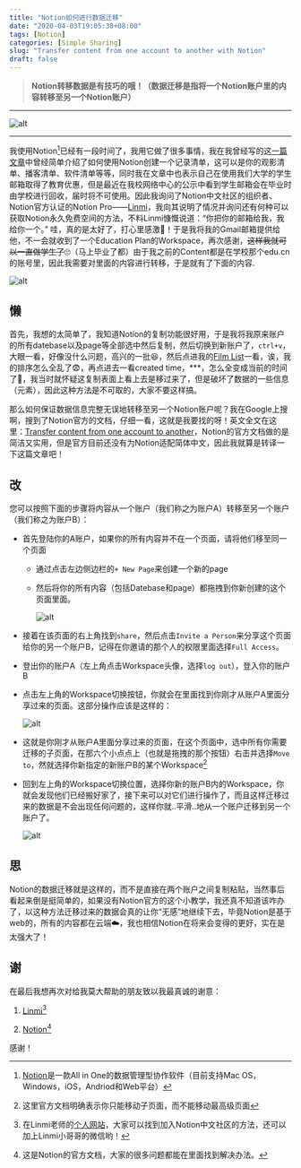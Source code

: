 ```yaml
---
title: "Notion如何进行数据迁移"
date: "2020-04-03T19:05:38+08:00"
tags: [Notion]
categories: [Simple Sharing]
slug: "Transfer content from one account to another with Notion"
draft: false
---
```


> **Notion转移数据是有技巧的哦！（数据迁移是指将一个Notion账户里的内容转移至另一个Notion账户）**

<!--more-->

---

![alt](https://dawnblog-1300625500.cos.ap-guangzhou.myqcloud.com/images/20200403192228.jpg "Unsplash@georgie_cobbs")

---

我使用Notion[^1]已经有一段时间了，我用它做了很多事情，我在我曾经写的这[一篇文章](https://dawner.top/posts/how-to-make-your-own-list-with-notion/)中曾经简单介绍了如何使用Notion创建一个记录清单，这可以是你的观影清单、播客清单、软件清单等等，同时我在文章中也表示自己在使用我们大学的学生邮箱取得了教育优惠，但是最近在我校网络中心的公示中看到学生邮箱会在毕业时由学校进行回收，届时将不可使用。因此我询问了Notion中文社区的组织者、Notion官方认证的Notion Pro——[Linmi](https://twitter.com/Linmiv)，我向其说明了情况并询问还有何种可以获取Notion永久免费空间的方法，不料Linmi慷慨说道：“你把你的邮箱给我，我给你一个。” 哇，真的是太好了，打心里感激💖！于是我将我的Gmail邮箱提供给他，不一会就收到了一个Education Plan的Workspace，再次感谢，~~这样我就可以一直做学生了~~🙄（马上毕业了都）由于我之前的Content都是在学校那个edu.cn的账号里，因此我需要对里面的内容进行转移，于是就有了下面的内容.

[^1]: [Notion](https://www.notion.so/)是一款All in One的数据管理型协作软件（目前支持Mac OS，Windows，iOS，Andriod和Web平台）

![alt](https://dawnblog-1300625500.cos.ap-guangzhou.myqcloud.com/images/20200403191137.png "My Notion Home")

## 懒

首先，我想的太简单了，我知道Notion的复制功能很好用，于是我将我原来账户的所有datebase以及page等全部选中然后复制，然后切换到新账户了，`ctrl+v`，大眼一看，好像没什么问题，高兴的一批😆，然后点进我的[Film List](https://dawner.top/posts/my-film-list/)一看，诶，我的排序怎么全乱了😨，再点进去一看created time，***，怎么全变成当前的时间了:shit:，我当时就怀疑这复制表面上看上去是移过来了，但是破坏了数据的一些信息（元素），因此这种方法是不可取的，大家不要这样搞。

那么如何保证数据信息完整无误地转移至另一个Notion账户呢？我在Google上搜啊，搜到了Notion官方的文档，仔细一看，这就是我要找的呀！英文全文在这里：[Transfer content from one account to another](https://www.notion.so/Transfer-content-from-one-account-to-another-6d5d17f51b4a4bdaae686e0bcac2ffa0)，Notion的官方文档做的是简洁又实用，但是官方目前还没有为Notion适配简体中文，因此我就算是转译一下这篇文章吧！

## 改

您可以按照下面的步骤将内容从一个账户（我们称之为账户A）转移至另一个账户（我们称之为账户B）：

- 首先登陆你的A账户，如果你的所有内容并不在一个页面，请将他们移至同一个页面

  - 通过点击左边侧边栏的`+ New Page`来创建一个新的page

  - 然后将你的所有内容（包括Datebase和page）都拖拽到你新创建的这个页面里面。

    ![alt](https://dawnblog-1300625500.cos.ap-guangzhou.myqcloud.com/images/20200403205905.gif "1")

- 接着在该页面的右上角找到`share`，然后点击`Invite a Person`来分享这个页面给你的另一个账户B，记得在你邀请的那个人的权限里面选择`Full Access`。

- 登出你的账户A（左上角点击Workspace头像，选择`log out`），登入你的账户B

- 点击左上角的Workspace切换按钮，你就会在里面找到你刚才从账户A里面分享过来的页面。这部分操作应该是这样的：

  ![alt](https://dawnblog-1300625500.cos.ap-guangzhou.myqcloud.com/images/20200403211051.gif "2")

- 这就是你刚才从账户A里面分享过来的页面，在这个页面中，选中所有你需要迁移的子页面，在那六个小点点上（也就是拖拽的那个按钮）右击并选择`Move to`，然就选择你新指定的新账户B的某个Workspace[^2]

  [^2]: 这里官方文档明确表示你只能移动子页面，而不能移动最高级页面

  

- 回到左上角的Workspace切换位置，选择你新的账户B内的Workspace，你就会发现他们已经搬好家了，接下来可以对它们进行操作了，而且这样迁移过来的数据是不会出现任何问题的，这样你就..平滑..地从一个账户迁移到另一个账户了。

  ![alt](https://dawnblog-1300625500.cos.ap-guangzhou.myqcloud.com/images/20200403211941.gif "3")

## 思

Notion的数据迁移就是这样的，而不是直接在两个账户之间复制粘贴，当然事后看起来倒是挺简单的，如果没有Notion官方的这个小教学，我还真不知道该咋办了，以这种方法迁移过来的数据会真的让你“无感”地继续下去，毕竟Notion是基于web的，所有的内容都在云端:cloud:，我也相信Notion在将来会变得的更好，实在是太强大了！

## 谢

在最后我想再次对给我莫大帮助的朋友致以我最真诚的谢意：

1. [Linmi](https://twitter.com/Linmiv)[^3]

2. [Notion](https://www.notion.so/Notion-Official-83715d7703ee4b8699b5e659a4712dd8)[^4]

感谢！

[^3]: 在Linmi老师的[个人网站](https://linmi.cc/)，大家可以找到加入Notion中文社区的方法，还可以加上Linmi小哥哥的微信哟！
[^4]: 这是Notion的官方文档，大家的很多问题都能在里面找到解决办法。

